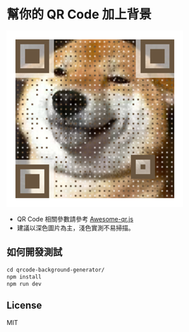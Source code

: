 # 幫你的 QR Code 加上背景

![](https://github.com/louis70109/qrcode-background-generator/blob/main/qrcode.png?raw=true)

- QR Code 相關參數請參考 [Awesome-qr.js](https://github.com/SumiMakito/Awesome-qr.js/blob/master/README.md)
- 建議以深色圖片為主，淺色實測不易掃描。

## 如何開發測試

```
cd qrcode-background-generator/
npm install
npm run dev
```

## License

MIT
